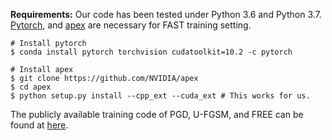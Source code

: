 **Requirements:**
Our code has been tested under Python 3.6 and Python 3.7. [Pytorch](https://pytorch.org/get-started/locally/), and [apex](https://github.com/NVIDIA/apex) are necessary for FAST training setting. 

```shell
# Install pytorch
$ conda install pytorch torchvision cudatoolkit=10.2 -c pytorch

# Install apex
$ git clone https://github.com/NVIDIA/apex
$ cd apex
$ python setup.py install --cpp_ext --cuda_ext # This works for us.
```

The publicly available training code of PGD, U-FGSM, and FREE can be found at [here](https://github.com/locuslab/fast_adversarial/tree/master/CIFAR10).